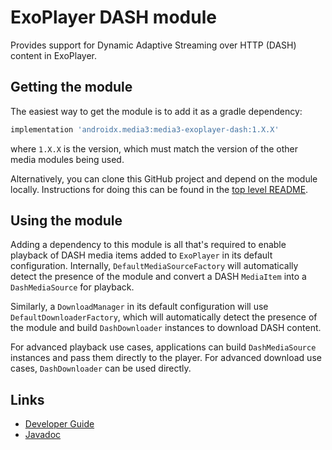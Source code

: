 # ExoPlayer DASH module

Provides support for Dynamic Adaptive Streaming over HTTP (DASH) content in
ExoPlayer.

## Getting the module

The easiest way to get the module is to add it as a gradle dependency:

```gradle
implementation 'androidx.media3:media3-exoplayer-dash:1.X.X'
```

where `1.X.X` is the version, which must match the version of the other media
modules being used.

Alternatively, you can clone this GitHub project and depend on the module
locally. Instructions for doing this can be found in the [top level README][].

[top level README]: ../../README.md

## Using the module

Adding a dependency to this module is all that's required to enable playback of
DASH media items added to `ExoPlayer` in its default configuration. Internally,
`DefaultMediaSourceFactory` will automatically detect the presence of the module
and convert a DASH `MediaItem` into a `DashMediaSource` for playback.

Similarly, a `DownloadManager` in its default configuration will use
`DefaultDownloaderFactory`, which will automatically detect the presence of
the module and build `DashDownloader` instances to download DASH content.

For advanced playback use cases, applications can build `DashMediaSource`
instances and pass them directly to the player. For advanced download use cases,
`DashDownloader` can be used directly.

## Links

*   [Developer Guide][]
*   [Javadoc][]

[Developer Guide]: https://developer.android.com/guide/topics/media/exoplayer/dash
[Javadoc]: https://developer.android.com/reference/androidx/media3/exoplayer/dash/package-summary
